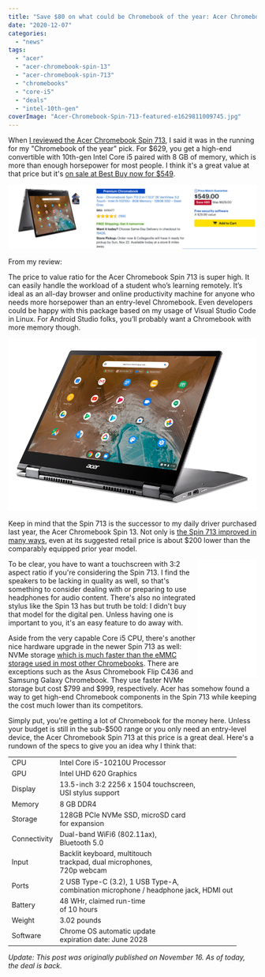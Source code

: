 ```yaml
---
title: "Save $80 on what could be Chromebook of the year: Acer Chromebook Spin 713 is $549"
date: "2020-12-07"
categories: 
  - "news"
tags: 
  - "acer"
  - "acer-chromebook-spin-13"
  - "acer-chromebook-spin-713"
  - "chromebooks"
  - "core-i5"
  - "deals"
  - "intel-10th-gen"
coverImage: "Acer-Chromebook-Spin-713-featured-e1629811009745.jpg"
---
```


When [I reviewed the Acer Chromebook Spin 713](https://www.aboutchromebooks.com/news/acer-chromebook-spin-713-review/), I said it was in the running for my "Chromebook of the year" pick. For $629, you get a high-end convertible with 10th-gen Intel Core i5 paired with 8 GB of memory, which is more than enough horsepower for most people. I think it's a great value at that price but it's [on sale at Best Buy now for $549](https://www.bestbuy.com/site/acer-chromebook-spin-713-2-in-1-13-5-2k-vertiview-32-touch-intel-i5-10210u-8gb-memory-128gb-ssd-steel-gray/6416477.p?skuId=6416477).

[![](images/Acer-Chromebook-Spin-713-discount-Nov-2020-1024x264.jpg)](https://www.bestbuy.com/site/acer-chromebook-spin-713-2-in-1-13-5-2k-vertiview-32-touch-intel-i5-10210u-8gb-memory-128gb-ssd-steel-gray/6416477.p?skuId=6416477)

From my review:

The price to value ratio for the Acer Chromebook Spin 713 is super high. It can easily handle the workload of a student who’s learning remotely. It’s ideal as an all-day browser and online productivity machine for anyone who needs more horsepower than an entry-level Chromebook. Even developers could be happy with this package based on my usage of Visual Studio Code in Linux. For Android Studio folks, you’ll probably want a Chromebook with more memory though.

![](images/Acer-Chromebook-Spin-713-CP713-2W-Standard_06.png)

Keep in mind that the Spin 713 is the successor to my daily driver purchased last year, the Acer Chromebook Spin 13. Not only is [the Spin 713 improved in many ways](https://www.aboutchromebooks.com/news/acer-chromebook-spin-713-vs-13-hands-on/), even at its suggested retail price is about $200 lower than the comparably equipped prior year model.

<iframe style="width:120px;height:240px;" marginwidth="0" marginheight="0" scrolling="no" align="right" frameborder="0" src="//ws-na.amazon-adsystem.com/widgets/q?ServiceVersion=20070822&amp;OneJS=1&amp;Operation=GetAdHtml&amp;MarketPlace=US&amp;source=ss&amp;ref=as_ss_li_til&amp;ad_type=product_link&amp;tracking_id=aboutchromebo-20&amp;language=en_US&amp;marketplace=amazon&amp;region=US&amp;placement=B08GCW1C9N&amp;asins=B08GCW1C9N&amp;linkId=71fadf2659d038da9bc99a06c2ab9f7b&amp;show_border=true&amp;link_opens_in_new_window=true"></iframe>

To be clear, you have to want a touchscreen with 3:2 aspect ratio if you're considering the Spin 713. I find the speakers to be lacking in quality as well, so that's something to consider dealing with or preparing to use headphones for audio content. There's also no integrated stylus like the Spin 13 has but truth be told: I didn't buy that model for the digital pen. Unless having one is important to you, it's an easy feature to do away with.

Aside from the very capable Core i5 CPU, there's another nice hardware upgrade in the newer Spin 713 as well: NVMe storage [which is much faster than the eMMC storage used in most other Chromebooks](https://www.aboutchromebooks.com/news/first-chromebook-buyers-guide-for-every-budget-2020/). There are exceptions such as the Asus Chromebook Flip C436 and Samsung Galaxy Chromebook. They use faster NVMe storage but cost $799 and $999, respectively. Acer has somehow found a way to get high-end Chromebook components in the Spin 713 while keeping the cost much lower than its competitors.

Simply put, you're getting a lot of Chromebook for the money here. Unless your budget is still in the sub-$500 range or you only need an entry-level device, the Acer Chromebook Spin 713 at this price is a great deal. Here's a rundown of the specs to give you an idea why I think that:

<table class=""><tbody><tr><td>CPU</td><td>Intel Core i5-10210U Processor</td></tr><tr><td>GPU</td><td>Intel UHD 620 Graphics</td></tr><tr><td>Display</td><td>13.5-inch 3:2 2256 x 1504 touchscreen,<br>USI stylus support</td></tr><tr><td>Memory</td><td>8 GB DDR4</td></tr><tr><td>Storage</td><td>128GB PCIe NVMe SSD, microSD card<br>for expansion</td></tr><tr><td>Connectivity</td><td>Dual-band WiFi6 (802.11ax),<br>Bluetooth 5.0</td></tr><tr><td>Input</td><td>Backlit keyboard, multitouch<br>trackpad, dual microphones,<br>720p webcam</td></tr><tr><td>Ports</td><td>2 USB Type-C (3.2), 1 USB Type-A,<br>combination microphone / headphone jack, HDMI out</td></tr><tr><td>Battery</td><td>48 WHr, claimed run-time<br>of 10 hours</td></tr><tr><td>Weight</td><td>3.02 pounds</td></tr><tr><td>Software</td><td>Chrome OS automatic update<br>expiration date: June 2028</td></tr></tbody></table>

_Update: This post was originally published on November 16. As of today, the deal is back._
